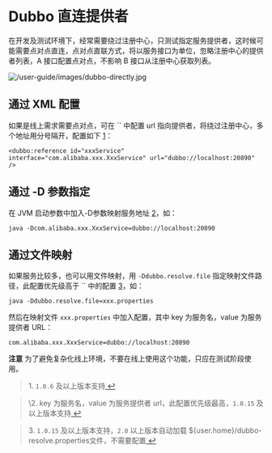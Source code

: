 # Dubbo 直连提供者

在开发及测试环境下，经常需要绕过注册中心，只测试指定服务提供者，这时候可能需要点对点直连，点对点直联方式，将以服务接口为单位，忽略注册中心的提供者列表，A 接口配置点对点，不影响 B 接口从注册中心获取列表。

![/user-guide/images/dubbo-directly.jpg](http://dubbo.io/books/dubbo-user-book/sources/images/dubbo-directly.jpg)

## 通过 XML 配置

如果是线上需求需要点对点，可在 `` 中配置 url 指向提供者，将绕过注册中心，多个地址用分号隔开，配置如下 [1](http://dubbo.io/books/dubbo-user-book/demos/explicit-target.html#fn_1)：

```
<dubbo:reference id="xxxService" interface="com.alibaba.xxx.XxxService" url="dubbo://localhost:20890" />

```

## 通过 -D 参数指定

在 JVM 启动参数中加入-D参数映射服务地址 [2](http://dubbo.io/books/dubbo-user-book/demos/explicit-target.html#fn_2)，如：

```
java -Dcom.alibaba.xxx.XxxService=dubbo://localhost:20890

```

## 通过文件映射

如果服务比较多，也可以用文件映射，用 `-Ddubbo.resolve.file` 指定映射文件路径，此配置优先级高于 `` 中的配置 [3](http://dubbo.io/books/dubbo-user-book/demos/explicit-target.html#fn_3)，如：

```
java -Ddubbo.resolve.file=xxx.properties

```

然后在映射文件 `xxx.properties` 中加入配置，其中 key 为服务名，value 为服务提供者 URL：

```
com.alibaba.xxx.XxxService=dubbo://localhost:20890

```

**注意** 为了避免复杂化线上环境，不要在线上使用这个功能，只应在测试阶段使用。

> 1. `1.0.6` 及以上版本支持[ ↩](http://dubbo.io/books/dubbo-user-book/demos/explicit-target.html#reffn_1)


> \2. key 为服务名，value 为服务提供者 url，此配置优先级最高，`1.0.15` 及以上版本支持[ ↩](http://dubbo.io/books/dubbo-user-book/demos/explicit-target.html#reffn_2)


> 3. `1.0.15` 及以上版本支持，`2.0` 以上版本自动加载 ${user.home}/dubbo-resolve.properties文件，不需要配置[ ↩](http://dubbo.io/books/dubbo-user-book/demos/explicit-target.html#reffn_3)

